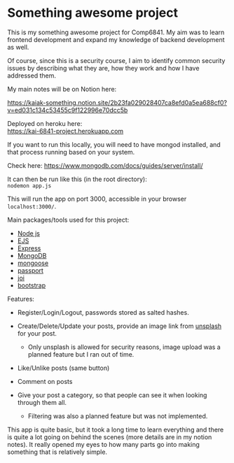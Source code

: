 # Something awesome project

This is my something awesome project for Comp6841. My aim was to learn frontend development and expand my knowledge of backend development as well. 

Of course, since this is a security course, I aim to identify common security issues by describing what they are, how they work and how I have addressed them.

My main notes will be on Notion here:

https://kaiak-something.notion.site/2b23fa029028407ca8efd0a5ea688cf0?v=ed031c134c53455c9f122996e70dcc5b

Deployed on heroku here:\
https://kai-6841-project.herokuapp.com


If you want to run this locally, you will need to have mongod installed, and that process running based on your system.

Check here:
https://www.mongodb.com/docs/guides/server/install/

It can then be run like this (in the root directory):\
`nodemon app.js`

This will run the app on port 3000, accessible in your browser `localhost:3000/`.

Main packages/tools used for this project:
* [Node js](https://nodejs.org/en/)
* [EJS](https://ejs.co/)
* [Express](https://expressjs.com/)
* [MongoDB](https://www.mongodb.com/)
* [mongoose](https://www.npmjs.com/package/mongoose)
* [passport](https://www.passportjs.org/)
* [joi](https://joi.dev/)
* [bootstrap](https://getbootstrap.com/)


Features:
* Register/Login/Logout, passwords stored as salted hashes.
* Create/Delete/Update your posts, provide an image link from [unsplash](https://unsplash.com/) for your post.

    * Only unsplash is allowed for security reasons, image upload was a planned feature but I ran out of time.
* Like/Unlike posts (same button)
* Comment on posts
* Give your post a category, so that people can see it when looking through them all.

    * Filtering was also a planned feature but was not implemented.

This app is quite basic, but it took a long time to learn everything and there is quite a lot going on behind the scenes (more details are in my notion notes). It really opened my eyes to how many parts go into making something that is relatively simple.
